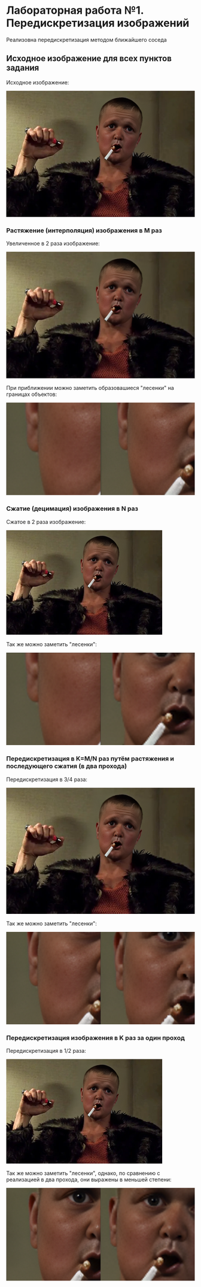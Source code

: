 # Лабораторная работа №1. Передискретизация изображений

Реализовна передискретизация методом ближайшего соседа

## Исходное изображение для всех пунктов задания

Исходное изображение:

![Исходное изображение](input/meme.png)

### Растяжение (интерполяция) изображения в M раз

Увеличенное в 2 раза изображение:

![Увеличенное в 2 раза изображение](1.1/output/meme.png)

При приближении можно заметить образовашиеся "лесенки" на границах объектов:

![Сравнение растяжения](разница_увеличения.png)

### Сжатие (децимация) изображения в N раз

Сжатое в 2 раза изображение:

![Сжатое в 2 раза изображение](1.2/output/meme.png)

Так же можно заметить "лесенки":

![Сравнение сжатия](разница_сжатия.png)

### Передискретизация в K=M/N раз путём растяжения и последующего сжатия (в два прохода)

Передискретизация в 3/4 раза:

![Передискретизация в 3/4 раза в два прохода](1.3/output/meme.png)

Так же можно заметить "лесенки":

![Сравнение два прохода](разница_2_подхода.png)

### Передискретизация изображения в K раз за один проход

Передискретизация в 1/2 раза:

![Передискретизация в 1/2 раза в один проход](1.4/output/meme.png)

Так же можно заметить "лесенки", однако, по сравнению с реализацией в два прохода, они выражены в меньшей степени:

![Сравнение один проход](разница_1_подход.png)


